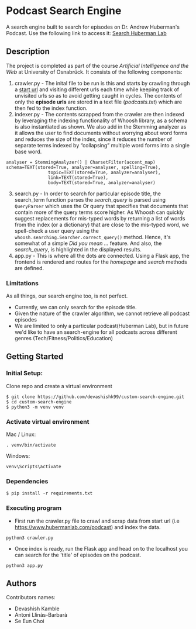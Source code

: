 # Podcast Search Engine

A search engine built to search for episodes on Dr. Andrew Huberman's Podcast. 
Use the following link to access it:
[Search Huberman Lab](http://vm954.rz.uni-osnabrueck.de/user087/app.wsgi/)

## Description

The project is completed as part of the course *Artificial Intelligence and the Web* at University of Osnabrück. It consists of the following components:
1. crawler.py - The inital file to be run is this and starts by crawling through a [start url](https://www.hubermanlab.com/podcast) and visiting different urls each time while keeping track of unvisited urls so as to avoid getting caught in cycles. The contents of only the **episode urls** are stored in a text file (*podcasts.txt*) which are then fed to the index function.
2. indexer.py - The contents scrapped from the crawler are then indexed by leveraging the indexing functionality of Whoosh library, as a schema is also instantiated as shown. We also add in the Stemming analyzer as it allows the user to find documents without worrying about word forms and reduces the size of the index, since it reduces the number of separate terms indexed by “collapsing” multiple word forms into a single base word.
```
analyser = StemmingAnalyzer() | CharsetFilter(accent_map)
schema=TEXT(stored=True, analyzer=analyser, spelling=True),
                topic=TEXT(stored=True, analyzer=analyser),
                link=TEXT(stored=True),
                body=TEXT(stored=True, analyzer=analyser)
```
3. search.py - In order to search for particular episode title, the search_term function parses the *search_query* is parsed using `QueryParser` which uses the Or query that specifies that documents that contain more of the query terms score higher. As Whoosh can quickly suggest replacements for mis-typed words by returning a list of words from the index (or a dictionary) that are close to the mis-typed word, we spell-check a user query using the `whoosh.searching.Searcher.correct_query()` method. Hence, it's somewhat of a simple *Did you mean ...* feature. And also, the *search_query*, is highlighted in the displayed results.
4. app.py - This is where all the dots are connected. Using a Flask app, the frontend is rendered and routes for the *homepage* and *search* methods are defined.

### Limitations
As all things, our search engine too, is not perfect. 
- Currently, we can only search for the episode title.
- Given the nature of the crawler algorithm, we cannot retrieve all podcast episodes
- We are limited to only a particular podcast(Huberman Lab), but in future we'd like to have an search-engine for all podcasts across different genres (Tech/Fitness/Politics/Education)

## Getting Started

### Initial Setup:

Clone repo and create a virtual environment
```
$ git clone https://github.com/devashishk99/custom-search-engine.git
$ cd custom-search-engine
$ python3 -m venv venv
```
### Activate virtual environment
Mac / Linux:
```
. venv/bin/activate
```
Windows:
```
venv\Scripts\activate
```

### Dependencies

```
$ pip install -r requirements.txt 
```

### Executing program

* First run the crawler.py file to crawl and scrap data from start url (i.e https://www.hubermanlab.com/podcast) and index the data.
```
python3 crawler.py
```
* Once index is ready, run the Flask app and head on to the localhost you can search for the 'title' of episodes on the podcast.
```
python3 app.py
```


## Authors

Contributors names:

* Devashish Kamble 
* Antoni Llinàs-Barbarà
* Se Eun Choi



